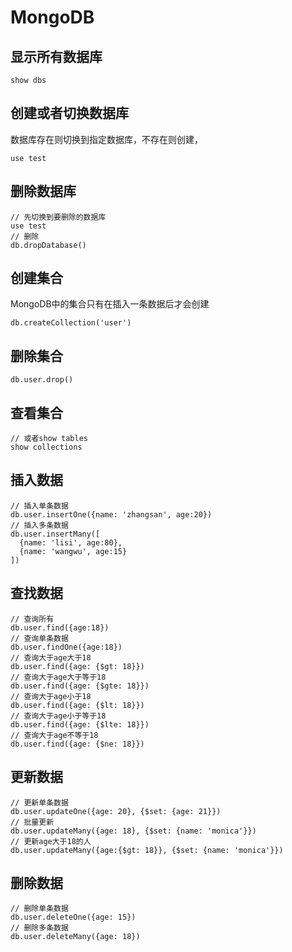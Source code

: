 # MongoDB

## 显示所有数据库

```
show dbs
```

## 创建或者切换数据库

数据库存在则切换到指定数据库，不存在则创建，

```
use test
```

## 删除数据库

```
// 先切换到要删除的数据库
use test
// 删除
db.dropDatabase()
```

## 创建集合

MongoDB中的集合只有在插入一条数据后才会创建

```
db.createCollection('user')
```

## 删除集合

```
db.user.drop()
```

## 查看集合

```
// 或者show tables
show collections

```

## 插入数据

```
// 插入单条数据
db.user.insertOne({name: 'zhangsan', age:20})
// 插入多条数据
db.user.insertMany([
  {name: 'lisi', age:80},
  {name: 'wangwu', age:15}
])

```

## 查找数据

```
// 查询所有
db.user.find({age:18})
// 查询单条数据
db.user.findOne({age:18})
// 查询大于age大于18
db.user.find({age: {$gt: 18}})
// 查询大于age大于等于18
db.user.find({age: {$gte: 18}})
// 查询大于age小于18
db.user.find({age: {$lt: 18}})
// 查询大于age小于等于18
db.user.find({age: {$lte: 18}})
// 查询大于age不等于18
db.user.find({age: {$ne: 18}})
```

## 更新数据

```
// 更新单条数据
db.user.updateOne({age: 20}, {$set: {age: 21}})
// 批量更新
db.user.updateMany({age: 18}, {$set: {name: 'monica'}})
// 更新age大于18的人
db.user.updateMany({age:{$gt: 18}}, {$set: {name: 'monica'}})
```

## 删除数据

```
// 删除单条数据
db.user.deleteOne({age: 15})
// 删除多条数据
db.user.deleteMany({age: 18})
```

